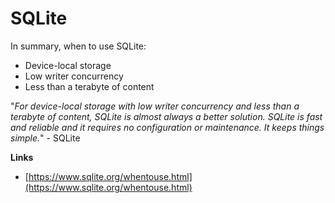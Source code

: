 # SQLite

In summary, when to use SQLite:

* Device-local storage
* Low writer concurrency
* Less than a terabyte of content

"_For device-local storage with low writer concurrency and less than a terabyte of content, SQLite is almost always a better solution. SQLite is fast and reliable and it requires no configuration or maintenance. It keeps things simple._" - SQLite

**Links**

* [https://www.sqlite.org/whentouse.html](https://www.sqlite.org/whentouse.html)
